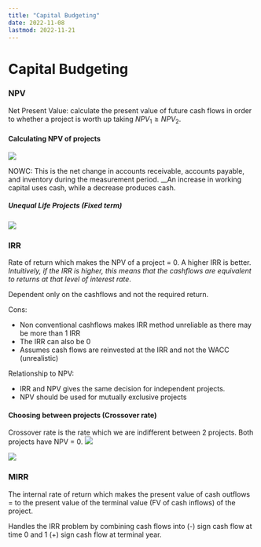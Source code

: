 ```yaml
---
title: "Capital Budgeting"
date: 2022-11-08
lastmod: 2022-11-21
---
```

# Capital Budgeting
### NPV
Net Present Value: calculate the present value of future cash flows in order to whether a project is worth up taking $NPV_1\ge NPV_2$.
#### Calculating NPV of projects
![](https://i.imgur.com/uUxld68.png)

NOWC: This is the net change in accounts receivable, accounts payable, and inventory during the measurement period. __An increase in working capital uses cash, while a decrease produces cash.

##### Unequal Life Projects (Fixed term)
![](https://i.imgur.com/SzNjylJ.png)

### IRR
Rate of return which makes the NPV of a project = 0.
A higher IRR is better. _Intuitively, if the IRR is higher, this means that the cashflows are equivalent to returns at that level of interest rate_.

Dependent only on the cashflows and not the required return.

Cons:
- Non conventional cashflows makes IRR method unreliable as there may be more than 1 IRR
- The IRR can also be 0
- Assumes cash flows are reinvested at the IRR and not the WACC (unrealistic)

Relationship to NPV:
- IRR and NPV gives the same decision for independent projects. 
- NPV should be used for mutually exclusive projects
#### Choosing between projects (Crossover rate)
Crossover rate is the rate which we are indifferent between 2 projects. Both projects have NPV = 0.
![](https://i.imgur.com/xm8fOc6.png)

![](https://i.imgur.com/rKrB9Lp.png)

### MIRR
The internal rate of return which makes the present value of cash outflows = to the present value of the terminal value (FV of cash inflows) of the project.

Handles the IRR problem by combining cash flows into (-) sign cash flow at time 0 and 1 (+) sign cash flow at terminal year.

